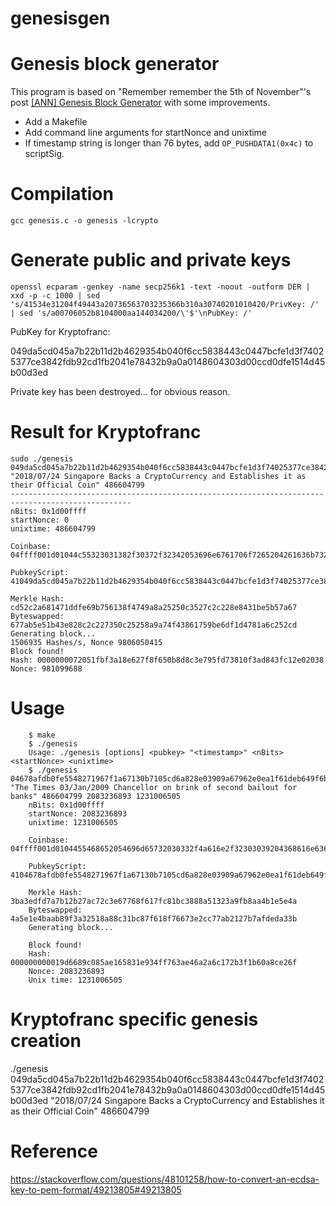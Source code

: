 # genesisgen

Genesis block generator
=======================

This program is based on "Remember remember the 5th of November"'s post [[ANN] Genesis Block Generator](https://bitcointalk.org/index.php?topic=181981.0) with some improvements.

+ Add a Makefile
+ Add command line arguments for startNonce and unixtime
+ If timestamp string is longer than 76 bytes, add `OP_PUSHDATA1(0x4c)` to scriptSig.

Compilation
=====
```
gcc genesis.c -o genesis -lcrypto
```

Generate public and private keys
=====
```
openssl ecparam -genkey -name secp256k1 -text -noout -outform DER | xxd -p -c 1000 | sed 's/41534e31204f49443a20736563703235366b310a30740201010420/PrivKey: /' | sed 's/a00706052b8104000aa144034200/\'$'\nPubKey: /'

```


PubKey for Kryptofranc:

049da5cd045a7b22b11d2b4629354b040f6cc5838443c0447bcfe1d3f74025377ce3842fdb92cd1fb2041e78432b9a0a0148604303d00ccd0dfe1514d45b00d3ed


Private key has been destroyed... for obvious reason.

Result for Kryptofranc
=====
```
sudo ./genesis 049da5cd045a7b22b11d2b4629354b040f6cc5838443c0447bcfe1d3f74025377ce3842fdb92cd1fb2041e78432b9a0a0148604303d00ccd0dfe1514d45b00d3ed "2018/07/24 Singapore Backs a CryptoCurrency and Establishes it as their Official Coin" 486604799
-------------------------------------------------------------------------------------------------
nBits: 0x1d00ffff
startNonce: 0
unixtime: 486604799

Coinbase: 04ffff001d01044c55323031382f30372f32342053696e6761706f7265204261636b7320612043727970746f43757272656e637920616e642045737461626c6973686573206974206173207468656972204f6666696369616c20436f696e

PubkeyScript: 41049da5cd045a7b22b11d2b4629354b040f6cc5838443c0447bcfe1d3f74025377ce3842fdb92cd1fb2041e78432b9a0a0148604303d00ccd0dfe1514d45b00d3edac

Merkle Hash: cd52c2a681471ddfe69b756138f4749a8a25250c3527c2c228e8431be5b57a67
Byteswapped: 677ab5e51b43e828c2c227350c25258a9a74f43861759be6df1d4781a6c252cd
Generating block...
1506935 Hashes/s, Nonce 9806050415
Block found!
Hash: 0000000072051fbf3a18e627f8f650b8d8c3e795fd73810f3ad843fc12e02038
Nonce: 981099688

```

Usage
=====

```base
    $ make
    $ ./genesis
    Usage: ./genesis [options] <pubkey> "<timestamp>" <nBits> <startNonce> <unixtime>
    $ ./genesis 04678afdb0fe5548271967f1a67130b7105cd6a828e03909a67962e0ea1f61deb649f6bc3f4cef38c4f35504e51ec112de5c384df7ba0b8d578a4c702b6bf11d5f "The Times 03/Jan/2009 Chancellor on brink of second bailout for banks" 486604799 2083236893 1231006505
    nBits: 0x1d00ffff
    startNonce: 2083236893
    unixtime: 1231006505

    Coinbase: 04ffff001d0104455468652054696d65732030332f4a616e2f32303039204368616e63656c6c6f72206f6e206272696e6b206f66207365636f6e64206261696c6f757420666f722062616e6b73

    PubkeyScript: 4104678afdb0fe5548271967f1a67130b7105cd6a828e03909a67962e0ea1f61deb649f6bc3f4cef38c4f35504e51ec112de5c384df7ba0b8d578a4c702b6bf11d5fac

    Merkle Hash: 3ba3edfd7a7b12b27ac72c3e67768f617fc81bc3888a51323a9fb8aa4b1e5e4a
    Byteswapped: 4a5e1e4baab89f3a32518a88c31bc87f618f76673e2cc77ab2127b7afdeda33b
    Generating block...

    Block found!
    Hash: 000000000019d6689c085ae165831e934ff763ae46a2a6c172b3f1b60a8ce26f
    Nonce: 2083236893
    Unix time: 1231006505
```

Kryptofranc specific genesis creation
=====

./genesis 049da5cd045a7b22b11d2b4629354b040f6cc5838443c0447bcfe1d3f74025377ce3842fdb92cd1fb2041e78432b9a0a0148604303d00ccd0dfe1514d45b00d3ed "2018/07/24 Singapore Backs a CryptoCurrency and Establishes it as their Official Coin" 486604799 


Reference
=====
https://stackoverflow.com/questions/48101258/how-to-convert-an-ecdsa-key-to-pem-format/49213805#49213805
